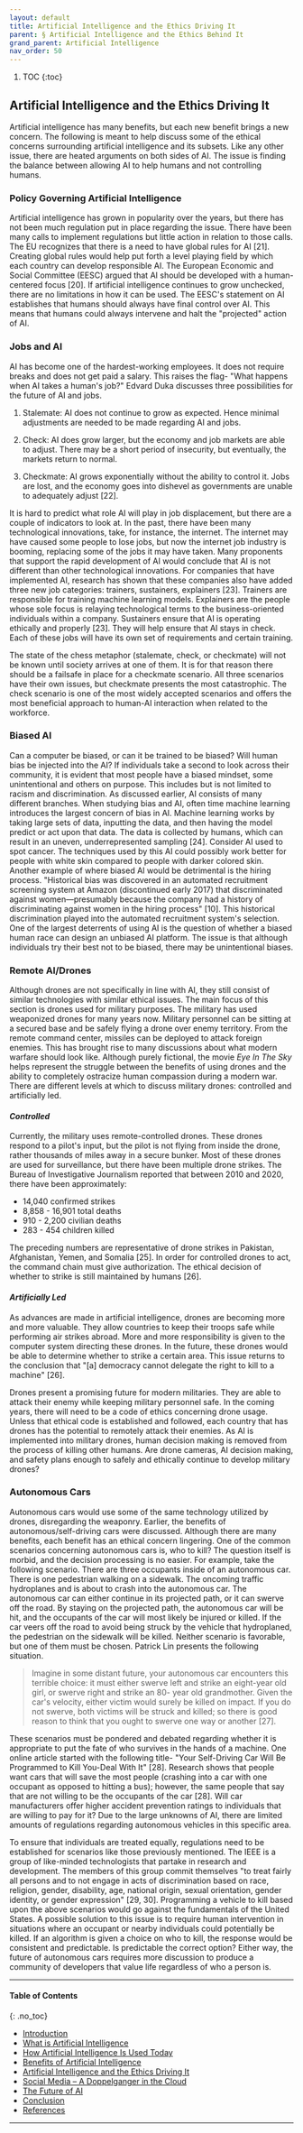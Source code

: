 ```yaml
---
layout: default
title: Artificial Intelligence and the Ethics Driving It 
parent: § Artificial Intelligence and the Ethics Behind It  
grand_parent: Artificial Intelligence 
nav_order: 50 
---
```

<style>
.dont-break-out {
  /* These are technically the same, but use both */
  overflow-wrap: break-word;
  word-wrap: break-word;

     -ms-word-break: break-all;
  /* This is the dangerous one in WebKit, as it breaks things wherever */
  word-break: break-all;
  /* Instead use this non-standard one: */
  word-break: break-word;
}

.youtube-container {
    position: relative;
    width: 100%;
    height: 0;
    padding-bottom: 56.25%;
}
.youtube-video {
    position: absolute;
    top: 0;
    left: 0;
    width: 100%;
    height: 100%;
}

</style>

<div class="dont-break-out" markdown="1">

1. TOC
{:toc}

## Artificial Intelligence and the Ethics Driving It
Artificial intelligence has many benefits, but each new benefit brings a new concern. The following is meant to help discuss some of the ethical concerns surrounding artificial intelligence and its subsets. Like any other issue, there are heated arguments on both sides of AI. The issue is finding the balance between allowing AI to help humans and not controlling humans.

### Policy Governing Artificial Intelligence
Artificial intelligence has grown in popularity over the years, but there has not been much regulation put in place regarding the issue. There have been many calls to implement regulations but little action in relation to those calls. The EU recognizes that there is a need to have global rules for AI [21]. Creating global rules would help put forth a level playing field by which each country can develop responsible AI. The European Economic and Social Committee (EESC) argued that AI should be developed with a human-centered focus [20]. If artificial intelligence continues to grow unchecked, there are no limitations in how it can be used. The EESC's statement on AI establishes that humans should always have final control over AI. This means that humans could always intervene and halt the "projected" action of AI.

### Jobs and AI
AI has become one of the hardest-working employees. It does not require breaks and does not get paid a salary. This raises the flag- "What happens when AI takes a human's job?" Edvard Duka discusses three possibilities for the future of AI and jobs.

1. Stalemate: AI does not continue to grow as expected. Hence minimal adjustments are needed to be made regarding AI and jobs. 

1. Check: AI does grow larger, but the economy and job markets are able to adjust. There may be a short period of insecurity, but eventually, the markets return to normal. 

1. Checkmate: AI grows exponentially without the ability to control it. Jobs are lost, and the economy goes into dishevel as governments are unable to adequately adjust [22].

It is hard to predict what role AI will play in job displacement, but there are a couple of indicators to look at. In the past, there have been many technological innovations, take, for instance, the internet. The internet may have caused some people to lose jobs, but now the internet job industry is booming, replacing some of the jobs it may have taken. Many proponents that support the rapid development of AI would conclude that AI is not different than other technological innovations. For companies that have implemented AI, research has shown that these companies also have added three new job categories: trainers, sustainers, explainers [23]. Trainers are responsible for training machine learning models. Explainers are the people whose sole focus is relaying technological terms to the business-oriented individuals within a company. Sustainers ensure that AI is operating ethically and properly [23]. They will help ensure that AI stays in check. Each of these jobs will have its own set of requirements and certain training. 

The state of the chess metaphor (stalemate, check, or checkmate) will not be known until society arrives at one of them. It is for that reason there should be a failsafe in place for a checkmate scenario. All three scenarios have their own issues, but checkmate presents the most catastrophic. The check scenario is one of the most widely accepted scenarios and offers the most beneficial approach to human-AI interaction when related to the workforce.

### Biased AI
Can a computer be biased, or can it be trained to be biased? Will human bias be injected into the AI? If individuals take a second to look across their community, it is evident that most people have a biased mindset, some unintentional and others on purpose. This includes but is not limited to racism and discrimination. As discussed earlier, AI consists of many different branches. When studying bias and AI, often time machine learning introduces the largest concern of bias in AI. Machine learning works by taking large sets of data, inputting the data, and then having the model predict or act upon that data. The data is collected by humans, which can result in an uneven, underrepresented sampling [24]. Consider AI used to spot cancer. The techniques used by this AI could possibly work better for people with white skin compared to people with darker colored skin. Another example of where biased AI would be detrimental is the hiring process. "Historical bias was discovered in an automated recruitment screening system at Amazon (discontinued early 2017) that discriminated against women—presumably because the company had a history of discriminating against women in the hiring process" [10]. This historical discrimination played into the automated recruitment system's selection. One of the largest deterrents of using AI is the question of whether a biased human race can design an unbiased AI platform. The issue is that although individuals try their best not to be biased, there may be unintentional biases. 

### Remote AI/Drones
Although drones are not specifically in line with AI, they still consist of similar technologies with similar ethical issues. The main focus of this section is drones used for military purposes. The military has used weaponized drones for many years now. Military personnel can be sitting at a secured base and be safely flying a drone over enemy territory. From the remote command center, missiles can be deployed to attack foreign enemies. This has brought rise to many discussions about what modern warfare should look like. Although purely fictional, the movie *Eye In The Sky* helps represent the struggle between the benefits of using drones and the ability to completely ostracize human compassion during a modern war. There are different levels at which to discuss military drones: controlled and artificially led.

#### *Controlled*
Currently, the military uses remote-controlled drones. These drones respond to a pilot's input, but the pilot is not flying from inside the drone, rather thousands of miles away in a secure bunker. Most of these drones are used for surveillance, but there have been multiple drone strikes. The Bureau of Investigative Journalism reported that between 2010 and 2020, there have been approximately:

- 14,040 confirmed strikes
- 8,858 - 16,901 total deaths
- 910 - 2,200 civilian deaths
- 283 - 454 children killed

The preceding numbers are representative of drone strikes in Pakistan, Afghanistan, Yemen, and Somalia [25]. In order for controlled drones to act, the command chain must give authorization. The ethical decision of whether to strike is still maintained by humans [26].

#### *Artificially Led*
As advances are made in artificial intelligence, drones are becoming more and more valuable. They allow countries to keep their troops safe while performing air strikes abroad. More and more responsibility is given to the computer system directing these drones. In the future, these drones would be able to determine whether to strike a certain area. This issue returns to the conclusion that "[a] democracy cannot delegate the right to kill to a machine" [26].

Drones present a promising future for modern militaries. They are able to attack their enemy while keeping military personnel safe. In the coming years, there will need to be a code of ethics concerning drone usage. Unless that ethical code is established and followed, each country that has drones has the potential to remotely attack their enemies. As AI is implemented into military drones, human decision making is removed from the process of killing other humans. Are drone cameras, AI decision making, and safety plans enough to safely and ethically continue to develop military drones?

### Autonomous Cars
Autonomous cars would use some of the same technology utilized by drones, disregarding the weaponry. Earlier, the benefits of autonomous/self-driving cars were discussed. Although there are many benefits, each benefit has an ethical concern lingering. One of the common scenarios concerning autonomous cars is, who to kill? The question itself is morbid, and the decision processing is no easier. For example, take the following scenario. There are three occupants inside of an autonomous car. There is one pedestrian walking on a sidewalk. The oncoming traffic hydroplanes and is about to crash into the autonomous car. The autonomous car can either continue in its projected path, or it can swerve off the road. By staying on the projected path, the autonomous car will be hit, and the occupants of the car will most likely be injured or killed. If the car veers off the road to avoid being struck by the vehicle that hydroplaned, the pedestrian on the sidewalk will be killed. Neither scenario is favorable, but one of them must be chosen. Patrick Lin presents the following situation.

> Imagine in some distant future, your autonomous car encounters this terrible choice: it must either swerve left and strike an eight-year old girl, or swerve right and strike an 80- year old grandmother. Given the car's velocity, either victim would surely be killed on impact. If you do not swerve, both victims will be struck and killed; so there is good reason to think that you ought to swerve one way or another [27].

These scenarios must be pondered and debated regarding whether it is appropriate to put the fate of who survives in the hands of a machine. One online article started with the following title- "Your Self-Driving Car Will Be Programmed to Kill You-Deal With It" [28]. Research shows that people want cars that will save the most people (crashing into a car with one occupant as opposed to hitting a bus); however, the same people that say that are not willing to be the occupants of the car [28]. Will car manufacturers offer higher accident prevention ratings to individuals that are willing to pay for it? Due to the large unknowns of AI, there are limited amounts of regulations regarding autonomous vehicles in this specific area.

To ensure that individuals are treated equally, regulations need to be established for scenarios like those previously mentioned. The IEEE is a group of like-minded technologists that partake in research and development. The members of this group commit themselves "to treat fairly all persons and to not engage in acts of discrimination based on race, religion, gender, disability, age, national origin, sexual orientation, gender identity, or gender expression" [29, 30]. Programming a vehicle to kill based upon the above scenarios would go against the fundamentals of the United States. A possible solution to this issue is to require human intervention in situations where an occupant or nearby individuals could potentially be killed. If an algorithm is given a choice on who to kill, the response would be consistent and predictable. Is predictable the correct option? Either way, the future of autonomous cars requires more discussion to produce a community of developers that value life regardless of who a person is.

***

#### Table of Contents
{: .no_toc}

<ul><li> <a href="/docs/ai/artificial-intelligence-and-the-ethics-behind-it-1/">Introduction</a></li><li> <a href="/docs/ai/artificial-intelligence-and-the-ethics-behind-it-2/">What is Artificial Intelligence</a></li><li> <a href="/docs/ai/artificial-intelligence-and-the-ethics-behind-it-3/">How Artificial Intelligence Is Used Today</a></li><li> <a href="/docs/ai/artificial-intelligence-and-the-ethics-behind-it-4/">Benefits of Artificial Intelligence</a></li><li> <a href="/docs/ai/artificial-intelligence-and-the-ethics-behind-it-5/">Artificial Intelligence and the Ethics Driving It</a></li><li> <a href="/docs/ai/artificial-intelligence-and-the-ethics-behind-it-6/">Social Media – A Doppelganger in the Cloud</a></li><li> <a href="/docs/ai/artificial-intelligence-and-the-ethics-behind-it-7/">The Future of AI</a></li><li> <a href="/docs/ai/artificial-intelligence-and-the-ethics-behind-it-8/">Conclusion</a></li><li> <a href="/docs/ai/artificial-intelligence-and-the-ethics-behind-it-9/">References</a></li></ul>

***


</div>
